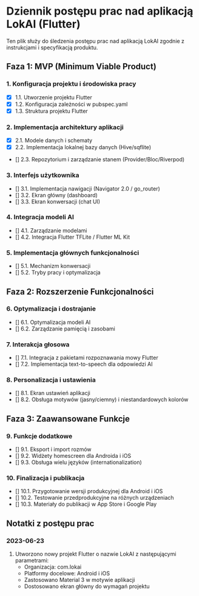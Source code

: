# Dziennik postępu prac nad aplikacją LokAI (Flutter)

Ten plik służy do śledzenia postępu prac nad aplikacją LokAI zgodnie z instrukcjami i specyfikacją produktu.

## Faza 1: MVP (Minimum Viable Product)

### 1. Konfiguracja projektu i środowiska pracy
- [x] 1.1. Utworzenie projektu Flutter
- [x] 1.2. Konfiguracja zależności w pubspec.yaml
- [x] 1.3. Struktura projektu Flutter

### 2. Implementacja architektury aplikacji
- [x] 2.1. Modele danych i schematy
- [x] 2.2. Implementacja lokalnej bazy danych (Hive/sqflite)
- [] 2.3. Repozytorium i zarządzanie stanem (Provider/Bloc/Riverpod)

### 3. Interfejs użytkownika
- [] 3.1. Implementacja nawigacji (Navigator 2.0 / go_router)
- [] 3.2. Ekran główny (dashboard)
- [] 3.3. Ekran konwersacji (chat UI)

### 4. Integracja modeli AI
- [] 4.1. Zarządzanie modelami
- [] 4.2. Integracja Flutter TFLite / Flutter ML Kit

### 5. Implementacja głównych funkcjonalności
- [] 5.1. Mechanizm konwersacji
- [] 5.2. Tryby pracy i optymalizacja

## Faza 2: Rozszerzenie Funkcjonalności

### 6. Optymalizacja i dostrajanie
- [] 6.1. Optymalizacja modeli AI
- [] 6.2. Zarządzanie pamięcią i zasobami

### 7. Interakcja głosowa
- [] 7.1. Integracja z pakietami rozpoznawania mowy Flutter
- [] 7.2. Implementacja text-to-speech dla odpowiedzi AI

### 8. Personalizacja i ustawienia
- [] 8.1. Ekran ustawień aplikacji
- [] 8.2. Obsługa motywów (jasny/ciemny) i niestandardowych kolorów

## Faza 3: Zaawansowane Funkcje

### 9. Funkcje dodatkowe
- [] 9.1. Eksport i import rozmów
- [] 9.2. Widżety homescreen dla Androida i iOS
- [] 9.3. Obsługa wielu języków (internationalization)

### 10. Finalizacja i publikacja
- [] 10.1. Przygotowanie wersji produkcyjnej dla Android i iOS
- [] 10.2. Testowanie przedprodukcyjne na różnych urządzeniach
- [] 10.3. Materiały do publikacji w App Store i Google Play

## Notatki z postępu prac

### 2023-06-23
1. Utworzono nowy projekt Flutter o nazwie LokAI z następującymi parametrami:
   - Organizacja: com.lokai
   - Platformy docelowe: Android i iOS
   - Zastosowano Material 3 w motywie aplikacji
   - Dostosowano ekran główny do wymagań projektu
